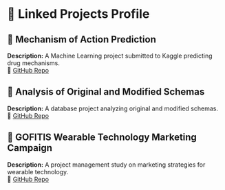 # 🚀 Linked Projects Profile  

## 🔹 Mechanism of Action Prediction  
**Description:** A Machine Learning project submitted to Kaggle predicting drug mechanisms.  
🔗 [GitHub Repo](https://github.com/yourusername/mechanism-of-action-prediction)  

## 🔹 Analysis of Original and Modified Schemas  
**Description:** A database project analyzing original and modified schemas.  
🔗 [GitHub Repo](https://github.com/yourusername/schema-analysis)  

## 🔹 GOFITIS Wearable Technology Marketing Campaign  
**Description:** A project management study on marketing strategies for wearable technology.  
🔗 [GitHub Repo](https://github.com/yourusername/gofitis-marketing)  
